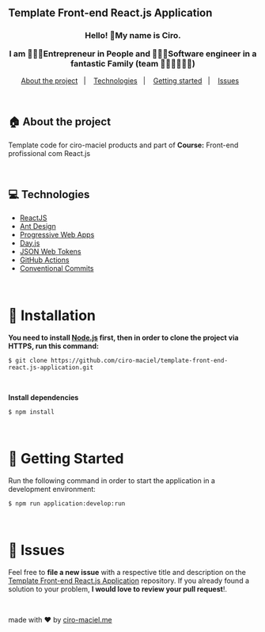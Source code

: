 ## Template Front-end React.js Application

<h3 align="center">
Hello! 👋My name is Ciro.

I am 👨🏽‍🏫Entrepreneur in People and 👨🏽‍💻Software engineer in a fantastic Family (team 👨🏽👩🏻👦🏻)
</h3>

<p align="center">
  <a href="#house-about-the-project">About the project</a>&nbsp;&nbsp;&nbsp;|&nbsp;&nbsp;&nbsp;
  <a href="#computer-technologies">Technologies</a>&nbsp;&nbsp;&nbsp;|&nbsp;&nbsp;&nbsp;
  <a href="#construction_worker-installation">Getting started</a>&nbsp;&nbsp;&nbsp;|&nbsp;&nbsp;&nbsp;
  <a href="#bug-issues">Issues</a>&nbsp;&nbsp;&nbsp;
</p>

<br>

## :house: About the project

Template code for ciro-maciel products and part of **Course:** Front-end profissional com React.js

<br>

## :computer: Technologies

- [ReactJS](https://reactjs.org/)
- [Ant Design](https://github.com/ant-design/ant-design/)
- [Progressive Web Apps](https://web.dev/progressive-web-apps)
- [Day.js](https://github.com/iamkun/dayjs)
- [JSON Web Tokens](https://jwt.io/)
- [GitHub Actions](https://docs.github.com/en/actions)
- [Conventional Commits](https://www.conventionalcommits.org/en/)

<br>

# :construction_worker: Installation

**You need to install [Node.js](https://nodejs.org/en/download/) first, then in order to clone the project via HTTPS, run this command:**

```$ git clone https://github.com/ciro-maciel/template-front-end-react.js-application.git```

<br>

**Install dependencies**

```$ npm install```

<br>

# :runner: Getting Started

Run the following command in order to start the application in a development environment:

```$ npm run application:develop:run```

<br>


# :bug: Issues

Feel free to **file a new issue** with a respective title and description on the [Template Front-end React.js Application](https://github.com/ciro-maciel/template-front-end-react.js-application/issues) repository. If you already found a solution to your problem, **I would love to review your pull request**!.

<br>


made with ❤️ by [ciro-maciel.me](https://ciro-maciel.me/)
